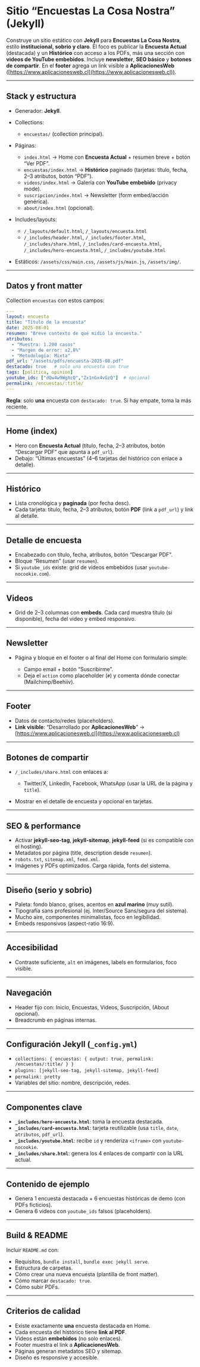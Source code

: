 # Sitio “Encuestas La Cosa Nostra” (Jekyll)

Construye un sitio estático con **Jekyll** para **Encuestas La Cosa Nostra**, estilo **institucional, sobrio y claro**. El foco es publicar la **Encuesta Actual** (destacada) y un **Histórico** con acceso a los PDFs, más una sección con **videos de YouTube embebidos**. Incluye **newsletter**, **SEO básico** y **botones de compartir**. En el **footer** agrega un link visible a **AplicacionesWeb** ([https://www.aplicacionesweb.cl](https://www.aplicacionesweb.cl)).

---

## Stack y estructura

* Generador: **Jekyll**.
* Collections:

  * `encuestas/` (collection principal).
* Páginas:

  * `index.html` → Home con **Encuesta Actual** + resumen breve + botón “Ver PDF”.
  * `encuestas/index.html` → **Histórico** paginado (tarjetas: título, fecha, 2–3 atributos, botón “PDF”).
  * `videos/index.html` → Galería con **YouTube embebido** (privacy mode).
  * `suscripcion/index.html` → Newsletter (form embed/acción genérica).
  * `about/index.html` (opcional).
* Includes/layouts:

  * `/_layouts/default.html`, `/_layouts/encuesta.html`
  * `/_includes/header.html`, `/_includes/footer.html`, `/_includes/share.html`, `/_includes/card-encuesta.html`, `/_includes/hero-encuesta.html`, `/_includes/youtube.html`
* Estáticos: `/assets/css/main.css`, `/assets/js/main.js`, `/assets/img/`.

---

## Datos y front matter

Collection `encuestas` con estos campos:

```yaml
---
layout: encuesta
title: "Título de la encuesta"
date: 2025-08-01
resumen: "Breve contexto de qué midió la encuesta."
atributos:
  - "Muestra: 1.200 casos"
  - "Margen de error: ±2,8%"
  - "Metodología: Mixta"
pdf_url: "/assets/pdfs/encuesta-2025-08.pdf"
destacado: true   # solo una encuesta con true
tags: [politica, opinion]
youtube_ids: ["dQw4w9WgXcQ","Zx1nGx4vGzQ"]  # opcional
permalink: /encuestas/:title/
---
```

**Regla**: solo **una** encuesta con `destacado: true`. Si hay empate, toma la más reciente.

---

## Home (index)

* Hero con **Encuesta Actual** (título, fecha, 2–3 atributos, botón “Descargar PDF” que apunta a `pdf_url`).
* Debajo: “Últimas encuestas” (4–6 tarjetas del histórico con enlace a detalle).

---

## Histórico

* Lista cronológica y **paginada** (por fecha desc).
* Cada tarjeta: título, fecha, 2–3 atributos, botón **PDF** (link a `pdf_url`) y link al detalle.

---

## Detalle de encuesta

* Encabezado con título, fecha, atributos, botón “Descargar PDF”.
* Bloque “Resumen” (usar `resumen`).
* Si `youtube_ids` existe: grid de videos embebidos (usar `youtube-nocookie.com`).

---

## Videos

* Grid de 2–3 columnas con **embeds**. Cada card muestra título (si disponible), fecha del video y embed responsivo.

---

## Newsletter

* Página y bloque en el footer o al final del Home con formulario simple:

  * Campo email + botón “Suscribirme”.
  * Deja el `action` como placeholder (`#`) y comenta dónde conectar (Mailchimp/Beehiiv).

---

## Footer

* Datos de contacto/redes (placeholders).
* **Link visible**: “Desarrollado por **AplicacionesWeb**” → [https://www.aplicacionesweb.cl](https://www.aplicacionesweb.cl)

---

## Botones de compartir

* `/_includes/share.html` con enlaces a:

  * Twitter/X, LinkedIn, Facebook, WhatsApp (usar la URL de la página y `title`).
* Mostrar en el detalle de encuesta y opcional en tarjetas.

---

## SEO & performance

* Activar **jekyll-seo-tag**, **jekyll-sitemap**, **jekyll-feed** (si es compatible con el hosting).
* Metadatos por página (title, description desde `resumen`).
* `robots.txt`, `sitemap.xml`, `feed.xml`.
* Imágenes y PDFs optimizados. Carga rápida, fonts del sistema.

---

## Diseño (serio y sobrio)

* Paleta: fondo blanco, grises, acentos en **azul marino** (muy sutil).
* Tipografía sans profesional (ej. Inter/Source Sans/segura del sistema).
* Mucho aire, componentes minimalistas, foco en legibilidad.
* Embeds responsivos (aspect-ratio 16:9).

---

## Accesibilidad

* Contraste suficiente, `alt` en imágenes, labels en formularios, foco visible.

---

## Navegación

* Header fijo con: Inicio, Encuestas, Videos, Suscripción, (About opcional).
* Breadcrumb en páginas internas.

---

## Configuración Jekyll (`_config.yml`)

* `collections: { encuestas: { output: true, permalink: /encuestas/:title/ } }`
* `plugins: [jekyll-seo-tag, jekyll-sitemap, jekyll-feed]`
* `permalink: pretty`
* Variables del sitio: nombre, descripción, redes.

---

## Componentes clave

* **`_includes/hero-encuesta.html`**: toma la encuesta destacada.
* **`_includes/card-encuesta.html`**: tarjeta reutilizable (usa `title`, `date`, `atributos`, `pdf_url`).
* **`_includes/youtube.html`**: recibe `id` y renderiza `<iframe>` con `youtube-nocookie`.
* **`_includes/share.html`**: genera los 4 enlaces de compartir con la URL actual.

---

## Contenido de ejemplo

* Genera 1 encuesta destacada + 6 encuestas históricas de demo (con PDFs ficticios).
* Genera 6 videos con `youtube_ids` falsos (placeholders).

---

## Build & README

Incluir `README.md` con:

* Requisitos, `bundle install`, `bundle exec jekyll serve`.
* Estructura de carpetas.
* Cómo crear una nueva encuesta (plantilla de front matter).
* Cómo marcar `destacado: true`.
* Cómo subir PDFs.

---

## Criterios de calidad

* Existe exactamente **una** encuesta destacada en Home.
* Cada encuesta del histórico tiene **link al PDF**.
* Videos están **embebidos** (no solo enlaces).
* Footer muestra el link a **AplicacionesWeb**.
* Páginas generan metadatos SEO y sitemap.
* Diseño es responsive y accesible.
